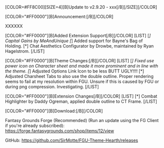 [COLOR=#FF8C00][SIZE=4][B]Update to v2.9.20 - xxx[/B][/SIZE][/COLOR]


[COLOR="#FF0000"][B]Announcement:[/B][/COLOR]

XXXXXX

[COLOR="#FF0000"][B]Added Extension Support[/B][/COLOR]
[LIST]
[*] Capital Gains by MeAndUnique
[*] Added support for Bayne's Bag of Holding.
[*] Chat Aesthetics Configurator by Drowbe, maintained by Ryan Hagelstrom.
[/LIST]

[COLOR="#FF0000"][B]Theme Changes:[/B][/COLOR]
[LIST]
[*] Fixed use power icon on Character sheet and made it more prominent and in line with the theme.
[*] Adjusted Options Link Icon to be less BUTT UGLY!!!!
[*] Adjusted Charsheet Tabs to also use the double outline. Proper rendering seems to fail at my resolution within FGU. Unsure if this is caused by FGU or during png compression. Investigating.
[/LIST]

[COLOR="#FF0000"][B]Extension Changes[/B][/COLOR]
[LIST]
[*] Combat Highlighter by Daddy Ogreman, applied double outline to CT Frame.
[/LIST]

[COLOR="#FF0000"][B]Download:[/B][/COLOR]

Fantasy Grounds Forge (Recommended)
(Run an update using the FG Client if you're already subscribed):
https://forge.fantasygrounds.com/shop/items/12/view

GitHub:
https://github.com/SirMotte/FGU-Theme-Hearth/releases

